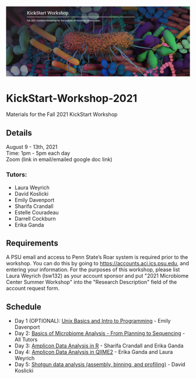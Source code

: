 ![IntroImage](images/IntroImage.png)
# KickStart-Workshop-2021
Materials for the Fall 2021 KickStart Workshop

## Details
August 9 - 13th, 2021  
Time: 1pm - 5pm each day  
Zoom (link in email/emailed google doc link)

### Tutors:
- Laura Weyrich  
- David Koslicki  
- Emily Davenport  
- Sharifa Crandall  
- Estelle Couradeau  
- Darrell Cockburn  
- Erika Ganda

## Requirements
A PSU email and access to Penn State’s Roar system is required prior to the workshop. You can do this by going to https://accounts.aci.ics.psu.edu, and entering your information.  For the purposes of this workshop, please list Laura Weyrich (lsw132) as your account sponsor and put "2021 Microbiome Center Summer Workshop" into the "Research Description" field of the account request form. 

## Schedule
- Day 1 (OPTIONAL): [Unix Basics and Intro to Programming](/Day1-UnixBasics) - Emily Davenport  
- Day 2: [Basics of Microbiome Analysis - From Planning to Sequencing](/Day2-MicrobiomeAnalysisBasics) - All Tutors
- Day 3: [Amplicon Data Analysis in R](/Day3-AmpliconR) - Sharifa Crandall and Erika Ganda
- Day 4: [Amplicon Data Analysis in QIIME2](/Day_4_QIIME2) - Erika Ganda and Laura Weyrich
- Day 5: [Shotgun data analysis (assembly, binning, and profiling)](Day5-Shotgun/README.md) - David Koslicki
